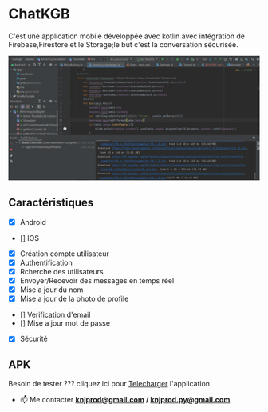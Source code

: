 # ChatKGB

C'est une application mobile développée avec kotlin avec intégration de Firebase,Firestore et le Storage;le but c'est la conversation sécurisée.

<img src="./chat.png" />


## Caractéristiques
- [x] Android
- [] IOS
- [x] Création compte utilisateur
- [x] Authentification
- [x] Rcherche des utilisateurs
- [x] Envoyer/Recevoir des messages en temps réel
- [x] Mise a jour du nom
- [x] Mise a jour de la photo de profile
- [] Verification d'email
- [] Mise a jour mot de passe
- [x] Sécurité

## APK

Besoin de tester ??? cliquez ici pour [Telecharger]() l'application
- 📫 Me contacter **knjprod@gmail.com / knjprod.py@gmail.com**